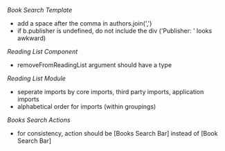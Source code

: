 *Book Search Template*
- add a space after the comma in authors.join(',')
- if b.publisher is undefined, do not include the div ('Publisher:   ' looks awkward)

*Reading List Component*
- removeFromReadingList argument should have a type

*Reading List Module*
- seperate imports by core imports, third party imports, application imports
- alphabetical order for imports (within groupings)

*Books Search Actions*
- for consistency, action should be [Books Search Bar] instead of [Book Search Bar]